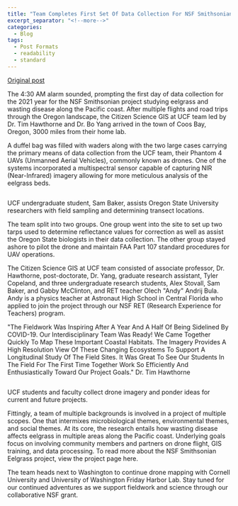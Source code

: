 ```yaml
---
title: "Team Completes First Set Of Data Collection For NSF Smithsonian Eelgrass Research"
excerpt_separator: "<!--more-->"
categories:
  - Blog
tags:
  - Post Formats
  - readability
  - standard
---
```

[Original post](https://www.citizensciencegis.org/blog/nsfsmithsonianoregon2021)

The 4:30 AM alarm sounded, prompting the first day of data collection for the 2021 year for the NSF Smithsonian project studying eelgrass and wasting disease along the Pacific coast. After multiple flights and road trips through the Oregon landscape, the Citizen Science GIS at UCF team led by Dr. Tim Hawthorne and Dr. Bo Yang arrived in the town of Coos Bay, Oregon, 3000 miles from their home lab. 

A duffel bag was filled with waders along with the two large cases carrying the primary means of data collection from the UCF team, their Phantom 4 UAVs (Unmanned Aerial Vehicles), commonly known as drones. One of the systems incorporated a multispectral sensor capable of capturing NIR (Near-Infrared) imagery allowing for more meticulous analysis of the eelgrass beds. 

<img src="{{ site.url }}{{ site.baseurl }}/assets/images/Posts/2021070401.jpg" alt="">

UCF undergraduate student, Sam Baker, assists Oregon State University researchers with field sampling and determining transect locations.

The team split into two groups. One group went into the site to set up two tarps used to determine reflectance values for correction as well as assist the Oregon State biologists in their data collection. The other group stayed ashore to pilot the drone and maintain FAA Part 107 standard procedures for UAV operations. 

The Citizen Science GIS at UCF team consisted of associate professor, Dr. Hawthorne, post-doctorate, Dr. Yang, graduate research assistant, Tyler Copeland, and three undergraduate research students, Alex Stovall, Sam Baker, and Gabby McClinton, and RET teacher Olech "Andy" Andrij Bula. Andy is a physics teacher at Astronaut High School in Central Florida who applied to join the project through our NSF RET (Research Experience for Teachers) program. 

"The Fieldwork Was Inspiring After A Year And A Half Of Being Sidelined By COVID-19. Our Interdisciplinary Team Was Ready! We Came Together Quickly To Map These Important Coastal Habitats. The Imagery Provides A High Resolution View Of These Changing Ecosystems To Support A Longitudinal Study Of The Field Sites. It Was Great To See Our Students In The Field For The First Time Together Work So Efficiently And Enthusiastically Toward Our Project Goals." Dr. Tim Hawthorne

<img src="{{ site.url }}{{ site.baseurl }}/assets/images/Posts/2021070402.jpg" alt="">

UCF students and faculty collect drone imagery and ponder ideas for current and future projects.

Fittingly, a team of multiple backgrounds is involved in a project of multiple scopes. One that intermixes microbiological themes, environmental themes, and social themes. At its core, the research entails how wasting disease affects eelgrass in multiple areas along the Pacific coast. Underlying goals focus on involving community members and partners on drone flight, GIS training, and data processing. To read more about the NSF Smithsonian Eelgrass project, view the project page here.

The team heads next to Washington to continue drone mapping with Cornell University and University of Washington Friday Harbor Lab. Stay tuned for our continued adventures as we support fieldwork and science through our collaborative NSF grant.

<img src="{{ site.url }}{{ site.baseurl }}/assets/images/Posts/2021070403.jpg" alt="">